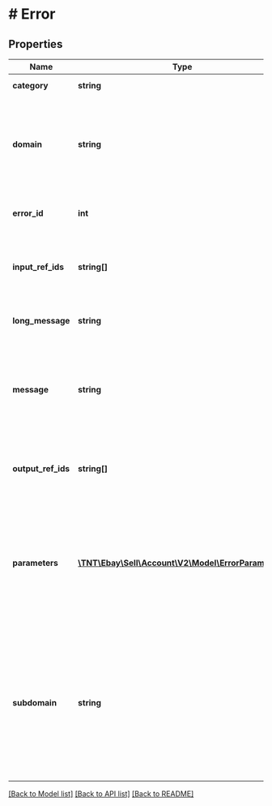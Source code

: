 # # Error

## Properties

Name | Type | Description | Notes
------------ | ------------- | ------------- | -------------
**category** | **string** | Identifies the type of erro. | [optional]
**domain** | **string** | Name for the primary system where the error occurred. This is relevant for application errors. | [optional]
**error_id** | **int** | A unique number to identify the error. | [optional]
**input_ref_ids** | **string[]** | An array of request elements most closely associated to the error. | [optional]
**long_message** | **string** | A more detailed explanation of the error. | [optional]
**message** | **string** | Information on how to correct the problem, in the end user&#39;s terms and language where applicable. | [optional]
**output_ref_ids** | **string[]** | An array of request elements most closely associated to the error. | [optional]
**parameters** | [**\TNT\Ebay\Sell\Account\V2\Model\ErrorParameter[]**](ErrorParameter.md) | An array of name/value pairs that describe details the error condition. These are useful when multiple errors are returned. | [optional]
**subdomain** | **string** | Further helps indicate which subsystem the error is coming from. System subcategories include: Initialization, Serialization, Security, Monitoring, Rate Limiting, etc. | [optional]

[[Back to Model list]](../../README.md#models) [[Back to API list]](../../README.md#endpoints) [[Back to README]](../../README.md)
